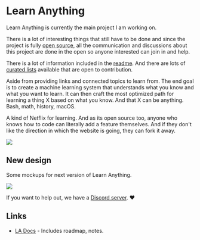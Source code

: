 # Learn Anything

Learn Anything is currently the main project I am working on.

There is a lot of interesting things that still have to be done and since the project is fully [open source](https://github.com/learn-anything/learn-anything), all the communication and discussions about this project are done in the open so anyone interested can join in and help.

There is a lot of information included in the [readme](https://github.com/learn-anything/learn-anything). And there are lots of [curated lists](https://github.com/learn-anything/curated-lists) available that are open to contribution.

Aside from providing links and connected topics to learn from. The end goal is to create a machine learning system that understands what you know and what you want to learn. It can then craft the most optimized path for learning a thing X based on what you know. And that X can be anything. Bash, math, history, macOS.

A kind of Netflix for learning. And as its open source too, anyone who knows how to code can literally add a feature themselves. And if they don't like the direction in which the website is going, they can fork it away.

![](https://raw.githubusercontent.com/learn-anything/2017-release/master/media/header.png)

## New design

Some mockups for next version of Learn Anything.

![](https://cdn.discordapp.com/attachments/428579844046192643/493481463686365194/03-topic-learn-plans-1.png)

If you want to help out, we have a [Discord server](https://discord.gg/KKYdWjt). ❤️

## Links

* [LA Docs](https://docs.learn-anything.xyz) - Includes roadmap, notes.

